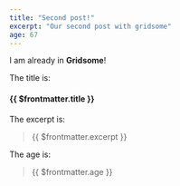 ```yaml
---
title: "Second post!"
excerpt: "Our second post with gridsome"
age: 67
---
```


I am already in **Gridsome**!

The title is:

#### {{ $frontmatter.title }}

The excerpt is:

> {{ $frontmatter.excerpt }}


The age is:

> {{ $frontmatter.age }}
